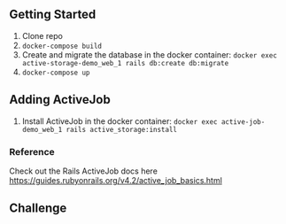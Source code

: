 ## Getting Started
1. Clone repo
2. `docker-compose build`
3. Create and migrate the database in the docker container: `docker exec active-storage-demo_web_1 rails db:create db:migrate`
4. `docker-compose up`

## Adding ActiveJob
1. Install ActiveJob in the docker container: `docker exec active-job-demo_web_1 rails active_storage:install`

### Reference
Check out the Rails ActiveJob docs here https://guides.rubyonrails.org/v4.2/active_job_basics.html

## Challenge
